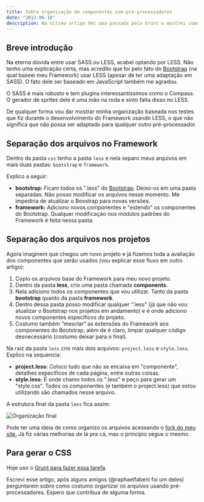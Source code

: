 ```yaml
---
title: Sobre organização de componentes com pré-processadores
date: "2013-06-18"
description: No último artigo dei uma passada pelo Grunt e mostrei como ele pode ajudar a otimizar suas tarefas. Se você usa pré-processadores a organização dos componentes é essencial...
---
```


## Breve introdução

Na eterna dúvida entre usar SASS ou LESS, acabei optando por LESS. Não tenho uma explicação certa, mas acredito que foi pelo fato do [Bootstrap](http://twitter.github.io/bootstrap) (na qual baseei meu Framework) usar LESS (apesar de ter uma adaptação em SASS). O fato dele ser baseado em JavaScript também me agradou.

O SASS é mais robusto e tem plugins interessantíssimos como o Compass. O gerador de sprites dele é uma mão na roda e sinto falta disso no LESS.

De qualquer forma vou dar mostrar minha organização baseada nos testes que fiz durante o desenvolvimento do Framework usando LESS, o que não significa que não possa ser adaptado para qualquer outro pré-processador.

## Separação dos arquivos no Framework

Dentro da pasta `css` tenho a pasta `less` e nela separo meus arquivos em mais duas pastas: `bootstrap` e `framework`.

Explico a seguir:

- **bootstrap:** Ficam todos os ".less" do [Bootstrap](http://twitter.github.io/bootstrap). Deixo-os em uma pasta separadas. Não posso modificar os arquivos nesse momento. Me impediria de atualizar o Boostrap para novas versões.
- **framework:** Adiciono novos componentes e "estendo" os componentes do Bootstrap. Qualquer modificação nos módulos padrões do Framework é feita nessa pasta.

## Separação dos arquivos nos projetos

Agora imaginem que chegou um novo projeto e já fizemos toda a avaliação dos componentes que serão usados (vou explicar esse fluxo em outro artigo):

1.  Copio os arquivos base do Framework para meu novo projeto.
2.  Dentro da pasta **less**, crio uma pasta chamada **components**.
3.  Nela adiciono todos os componentes que vou utilizar. Tanto da pasta **bootstrap** quanto da pasta **framework**.
4.  Dentro dessa pasta posso modificar qualquer “.less" (já que não vou atualizar o Bootstrap nos projetos em andamento) e é onde adiciono novos componentes específicos do projeto.
5.  Costumo também “mesclar” as extensões do Framework aos componentes do Bootstrap, além de é claro, limpar qualquer código desnecessário (costumo deixar para o final).

Na raiz da pasta `less` crio mais dois arquivos: `project.less` e `style.less`. Explico na sequencia:

- **project.less:** Coloco tudo que não se encaixa em "componente", detalhes especificos de cada página, entre outras coisas.
- **style.less:** É onde chamo todos os ".less" e peço para gerar um "style.css". Todos os componentes (e também o project.less) que estou utilizando são chamados nesse arquivo.

A estrutura final da pasta `less` fica assim:

![Organização final](organizacao-less.jpg)

Pode ter uma ideia de como organizo os arquivos acessando o [fork do meu site.](https://github.com/felipefialho/Website/tree/master/src/files/css/less) Já fiz várias melhorias de lá pra cá, mas o principio segue o mesmo.

## Para gerar o CSS

Hoje uso o [Grunt para fazer essa tarefa](https://github.com/felipefialho/Grunt-Base/blob/master/Gruntfile.js).

Escrevi esse artigo, após alguns amigos (@raphaelfabeni foi um deles) perguntarem sobre como costumo organizar os arquivos usando pré-processadores. Espero que contribua de alguma forma.
